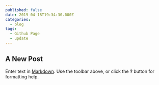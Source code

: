 ```yaml
---
published: false
date: 2019-04-18T19:34:30.000Z
categories:
  - blog
tags:
  - Github Page
  - update
---
```

## A New Post

Enter text in [Markdown](http://daringfireball.net/projects/markdown/). Use the toolbar above, or click the **?** button for formatting help.
